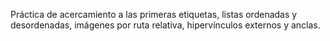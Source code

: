 Práctica de acercamiento a las primeras etiquetas, listas ordenadas y desordenadas, imágenes por ruta relativa, hipervínculos externos y anclas.
